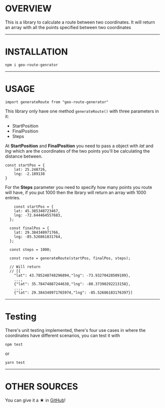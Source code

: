 # OVERVIEW

This is a library to calculate a route between two coordinates.
It will return an array with all the points specified between two coordinates

---

# INSTALLATION

`npm i geo-route-genrator`

---

# USAGE

`import generateRoute from "geo-route-generator"`

This library only have one method `generateRoute()` with three parameters in it:

- StartPosition
- FinalPosition
- Steps

At **StartPosition** and **FinalPosition** you need to pass a object with _lat_ and _lng_ which are the coordinates of the two points you'll be calculating the distance between.

```
const startPos = {
    lat: 25.248726,
    lng: -2.189138
}
```

For the **Steps** parameter you need to specify how many points you route will have, if you put 1000 then the lbrary will return an array with 1000 entries.

```
    const startPos = {
    lat: 45.385348723467,
    lng: -72.644464557683,
  };

  const finalPos = {
    lat: 29.384348971766,
    lng: -85.526861831764,
  };

  const steps = 1000;

  const route = generateRoute(startPos, finalPos, steps);

  // Will return
  // [{
    "lat": 43.785248748296894,"lng": -73.93270428509109},
    ...,
    {"lat": 35.78474887244638,"lng": -80.37390292213158},
    ...,
    {"lat": 29.384348971765974,"lng": -85.52686183176397}]
```

---

# Testing

There's unit testing implemented, there's four use cases in where the coordinates have different scenarios, you can test it with

`npm test`

or

`yarn test`

---

# OTHER SOURCES

You can give it a ★ in [GitHub](https://github.com/JosemiChaves9/geo-route-generator)!

